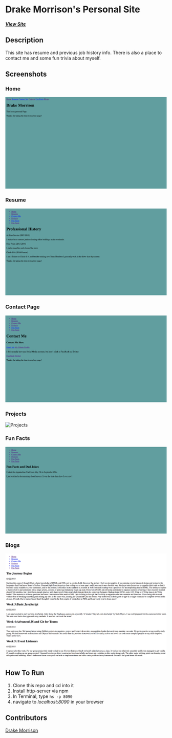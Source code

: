 # Drake Morrison's Personal Site

##### [View Site](https://drake-morrison.firebaseapp.com/)
## Description
This site has resume and previous job history info. There is also a place to contact me and some fun trivia about myself.

## Screenshots
### Home
![Home](https://github.com/DrakeMorrison/DrakeMorrison.github.io/raw/master/screenshots/personalsiteHome.png)

### Resume
![Resume](https://github.com/DrakeMorrison/DrakeMorrison.github.io/raw/master/screenshots/personalsiteResume.png)

### Contact Page
![Contact Page](https://github.com/DrakeMorrison/DrakeMorrison.github.io/raw/master/screenshots/personalsiteContact.png)

### Projects
![Projects](https://github.com/DrakeMorrison/DrakeMorrison.github.io/raw/master/screenshots/personalsiteProjects.png)

### Fun Facts
![Fun Facts](https://github.com/DrakeMorrison/DrakeMorrison.github.io/raw/master/screenshots/personalsiteFunFacts.png)

### Blogs
![Blogs](https://github.com/DrakeMorrison/DrakeMorrison.github.io/raw/master/screenshots/personalsiteBlogs.png)

## How To Run
1. Clone this repo and cd into it
1. Install http-server via npm
1. In Terminal, type ``` hs -p 8090 ```
1. navigate to *localhost:8090* in your browser

## Contributors
[Drake Morrison](https://github.com/DrakeMorrison)
